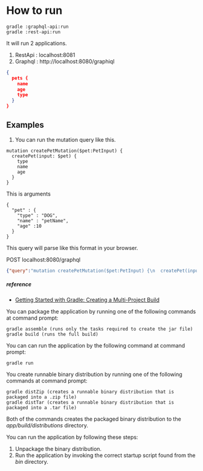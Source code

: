 # How to run
```
gradle :graphql-api:run
gradle :rest-api:run
```

It will run 2 applications.
1) RestApi : localhost:8081
2) Graphql : http://localhost:8080/graphiql
```JSON
{
  pets {
    name
    age
    type
  }
}
```

## Examples
1. You can run the mutation query like this.
```
mutation createPetMutation($pet:PetInput) {
  createPet(input: $pet) {
    type
    name
    age
  }
}
```

This is arguments
```
{
  "pet" : {
    "type" : "DOG",
    "name" : "petName",
    "age" :10
  }
}
```

This query will parse like this format in your browser.

POST
localhost:8080/graphql

``` JSON
{"query":"mutation createPetMutation($pet:PetInput) {\n  createPet(input: $pet) {\n    type\n    name\n    age\n  }\n}","variables":{"pet":{"type":"DOG","name":"petName","age":10}},"operationName":"createPetMutation"}
```

##### reference

* [Getting Started with Gradle: Creating a Multi-Project Build](http://www.petrikainulainen.net/programming/gradle/getting-started-with-gradle-creating-a-multi-project-build/)

You can package the application by running one of the following commands at command prompt:

    gradle assemble (runs only the tasks required to create the jar file)
    gradle build (runs the full build)
    
You can can run the application by the following command at command prompt:

    gradle run

You create runnable binary distribution by running one of the following commands at command prompt:

    gradle distZip (creates a runnable binary distribution that is packaged into a .zip file)
    gradle distTar (creates a runnable binary distribution that is packaged into a .tar file)

Both of the commands creates the packaged binary distribution to the _app/build/distributions_ directory.

You can run the application by following these steps:

1. Unpackage the binary distribution.
2. Run the application by invoking the correct startup script found from the _bin_ directory.    